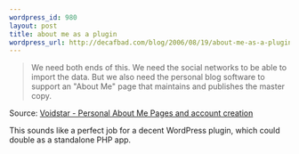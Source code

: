 ```yaml
--- 
wordpress_id: 980
layout: post
title: about me as a plugin
wordpress_url: http://decafbad.com/blog/2006/08/19/about-me-as-a-plugin
---
```

<blockquote cite="http://www.voidstar.com/node.php?id=2779">We need both ends of this. We need the social networks to be able to import the data. But we also need the personal blog software to support an "About Me" page that maintains and publishes the master copy.</blockquote><div class="quotesource">Source: <a href="http://www.voidstar.com/node.php?id=2779">Voidstar - Personal About Me Pages and account creation</a></div>

This sounds like a perfect job for a decent WordPress plugin, which could double as a standalone PHP app.

